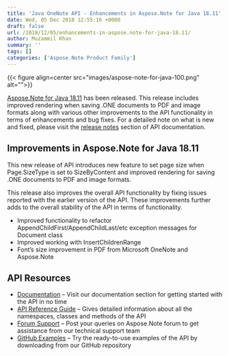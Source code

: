 ```yaml
---
title: 'Java OneNote API - Enhancements in Aspose.Note for Java 18.11'
date: Wed, 05 Dec 2018 12:55:16 +0000
draft: false
url: /2018/12/05/enhancements-in-aspose.note-for-java-18.11/
author: Muzammil Khan
summary: ''
tags: []
categories: ['Aspose.Note Product Family']
---
```




{{< figure align=center src="images/aspose-note-for-java-100.png" alt="">}}


[Aspose.Note for Java 18.11][1] has been released. This release includes improved rendering when saving .ONE documents to PDF and image formats along with various other improvements to the API functionality in terms of enhancements and bug fixes. For a detailed note on what is new and fixed, please visit the [release notes][2] section of API documentation.

## Improvements in Aspose.Note for Java 18.11

This new release of API introduces new feature to set page size when Page.SizeType is set to SizeByContent and improved rendering for saving .ONE documents to PDF and image formats.

This release also improves the overall API functionality by fixing issues reported with the earlier version of the API. These improvements further adds to the overall stability of the API in terms of functionality.

*   Improved functionality to refactor AppendChildFirst/AppendChildLast/etc exception messages for Document class
*   Improved working with InsertChildrenRange
*   Font’s size improvement in PDF from Microsoft OneNote and Aspose.Note

## API Resources

*   [Documentation][3] – Visit our documentation section for getting started with the API in no time
*   [API Reference Guide][4] – Gives detailed information about all the namespaces, classes and methods of the API
*   [Forum Support][5] – Post your queries on Aspose.Note forum to get assistance from our technical support team
*   [GitHub Examples][6] – Try the ready-to-use examples of the API by downloading from our GitHub repository




[1]: https://artifact.aspose.com/webapp/#/artifacts/browse/tree/General/repo/com/aspose/aspose-note/18.11
[2]: https://docs.aspose.com/note/java/aspose-note-for-java-18-11-release-notes/
[3]: https://docs.aspose.com/note/java/
[4]: http://www.aspose.com/api/java/note
[5]: https://forum.aspose.com/c/note
[6]: https://github.com/aspose-note/Aspose.Note-for-Java




